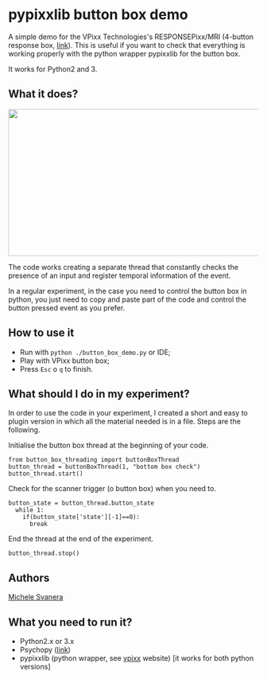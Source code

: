 # pypixxlib button box demo

A simple demo for the VPixx Technologies's RESPONSEPixx/MRI (4-button response box, [link](http://vpixx.com/products/responsepixx-mri-handheld/)). This is useful if you want to check that everything is working properly with the python wrapper pypixxlib for the button box.

It works for Python2 and 3.

## What it does? 

<p align="center">

<img src="https://github.com/rockNroll87q/pypixxlib_button_box_demo/blob/master/demo_video.gif" width="524" height="295" />  

</p>

The code works creating a separate thread that constantly checks the presence of an input and register temporal information of the event. 

In a regular experiment, in the case you need to control the button box in python, you just need to copy and paste part of the code and control the button pressed event as you prefer.

## How to use it

* Run with `python ./button_box_demo.py` or IDE;
* Play with VPixx button box;
* Press `Esc` o `q` to finish.

## What should I do in my experiment?

In order to use the code in your experiment, I created a short and easy to plugin version in which all the material needed is in a file. Steps are the following. 

Initialise the button box thread at the beginning of your code.

~~~
from button_box_threading import buttonBoxThread
button_thread = buttonBoxThread(1, "bottom box check")
button_thread.start()
~~~
 
Check for the scanner trigger (o button box) when you need to.

~~~
button_state = button_thread.button_state
  while 1:
    if(button_state['state'][-1]==0):
      break
~~~
 
End the thread at the end of the experiment.

~~~
button_thread.stop()
~~~ 

## Authors

[Michele Svanera](https://www.michelesvanera.org/)


## What you need to run it?

* Python2.x or 3.x
* Psychopy ([link](http://www.psychopy.org/))
* pypixxlib (python wrapper, see [vpixx](http://vpixx.com/) website) [it works for both python versions]
